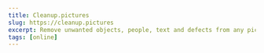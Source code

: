 ```yaml
---
title: Cleanup.pictures
slug: https://cleanup.pictures
excerpt: Remove unwanted objects, people, text and defects from any picture for free.
tags: [online]
---
```


